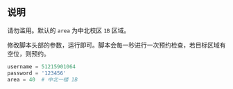 ## 说明

请勿滥用。默认的 `area` 为中北校区 `1B` 区域。

修改脚本头部的参数，运行即可。脚本会每一秒进行一次预约检查，若目标区域有空位，则预约。

```Python
username = 51215901064
password = '123456'
area = 40  # 中北一楼 1B
```
 
